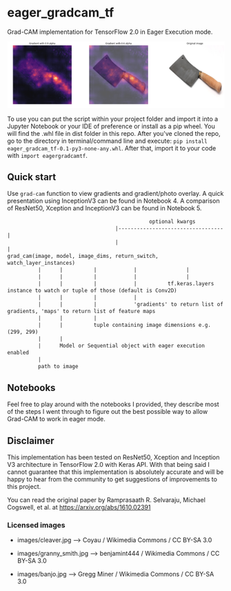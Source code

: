 # eager_gradcam_tf
Grad-CAM implementation for TensorFlow 2.0 in Eager Execution mode.

![Example output](grad_cam.png)

To use you can put the script within your project folder and import it into a Jupyter Notebook or your IDE of preference or install as a pip wheel. You will find the .whl file in dist folder in this repo. After you've cloned the repo, go to the directory in terminal/command line and execute: `pip install eager_gradcam_tf-0.1-py3-none-any.whl`. After that, import it to your code with `import eagergradcamtf`.

## Quick start
Use `grad-cam` function to view gradients and gradient/photo overlay. A quick presentation using InceptionV3 can be found in Notebook 4. A comparison of ResNet50, Xception and InceptionV3 can be found in Notebook 5.

```
                                              optional kwargs
                                   |----------------------------------|
                                   |                                  |
grad_cam(image, model, image_dims, return_switch, watch_layer_instances)
          |      |          |            |                |
          |      |          |            |                |
          |      |          |            |          tf.keras.layers instance to watch or tuple of those (default is Conv2D)
          |      |          |            |
          |      |          |            'gradients' to return list of gradients, 'maps' to return list of feature maps
          |      |          |
          |      |          tuple containing image dimensions e.g. (299, 299)
          |      |
          |      Model or Sequential object with eager execution enabled
          |
          path to image
```

## Notebooks
Feel free to play around with the notebooks I provided, they describe most of the steps I went through to figure out the best possible way to allow Grad-CAM to work in eager mode.

## Disclaimer

This implementation has been tested on ResNet50, Xception and Inception V3 architecture in TensorFlow 2.0 with Keras API.
With that being said I cannot guarantee that this implementation is absolutely accurate and will be happy to hear from the community to get suggestions of improvements to this project.

You can read the original paper by Ramprasaath R. Selvaraju, Michael Cogswell, et al. at https://arxiv.org/abs/1610.02391

### Licensed images
* images/cleaver.jpg --> Coyau / Wikimedia Commons / CC BY-SA 3.0

* images/granny_smith.jpg --> benjamint444 / Wikimedia Commons / CC BY-SA 3.0

* images/banjo.jpg --> Gregg Miner / Wikimedia Commons / 
CC BY-SA 3.0
